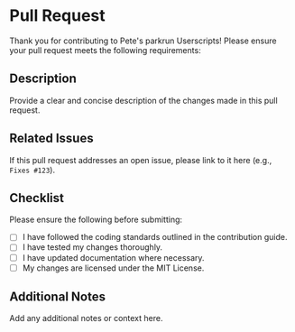 # Pull Request

Thank you for contributing to Pete's parkrun Userscripts! Please ensure your pull request meets the following requirements:

## Description

Provide a clear and concise description of the changes made in this pull request.

## Related Issues

If this pull request addresses an open issue, please link to it here (e.g., `Fixes #123`).

## Checklist

Please ensure the following before submitting:

- [ ] I have followed the coding standards outlined in the contribution guide.
- [ ] I have tested my changes thoroughly.
- [ ] I have updated documentation where necessary.
- [ ] My changes are licensed under the MIT License.

## Additional Notes

Add any additional notes or context here.
